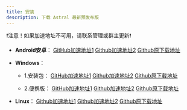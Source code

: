 ```yaml
---
title: 安装
description: 下载 Astral 最新预发布版
---
```


❗注意！如果加速地址不可用，请联系管理或群主更新❗
- **Android安卓**：
[GitHub加速地址1](https://slink.ltd/https://github.com/ldoubil/astral/releases/download/v2.1.1/app-release-arm64-v8a.apk)
[Github加速地址2](https://api-gh.muran.eu.org/https://github.com/ldoubil/astral/releases/download/v2.1.1/app-release-arm64-v8a.apk)
[Github原下载地址](https://github.com/ldoubil/astral/releases/download/v2.1.1/app-release-arm64-v8a.apk)
- **Windows**：

  - 1.安装包：
[GitHub加速地址1](https://slink.ltd/https://github.com/ldoubil/astral/releases/download/v2.1.1/Astralsetup.exe)
[Github加速地址2](https://api-gh.muran.eu.org/https://github.com/ldoubil/astral/releases/download/v2.1.1/Astralsetup.exe)
[Github原下载地址](https://github.com/ldoubil/astral/releases/download/v2.1.1/Astralsetup.exe)

  - 2.便携版：
[GitHub加速地址1](https://slink.ltd/https://github.com/ldoubil/astral/releases/download/v2.1.1/astral-windows.zip)
[Github加速地址2](https://api-gh.muran.eu.org/https://github.com/ldoubil/astral/releases/download/v2.1.1/astral-windows.zip)
[Github原下载地址](https://github.com/ldoubil/astral/releases/download/v2.1.1/astral-windows.zip)
- **Linux**：
[Github加速地址1](https://slink.ltd/https://github.com/ldoubil/astral/releases/download/v2.1.1/astral-2.1.1-linux.AppImage)
[Github加速地址2](https://api-gh.muran.eu.org/https://github.com/ldoubil/astral/releases/download/v2.1.1/astral-2.1.1-linux.AppImage)
[Github原下载地址](https://github.com/ldoubil/astral/releases/download/v2.1.1/astral-2.1.1-linux.AppImage)